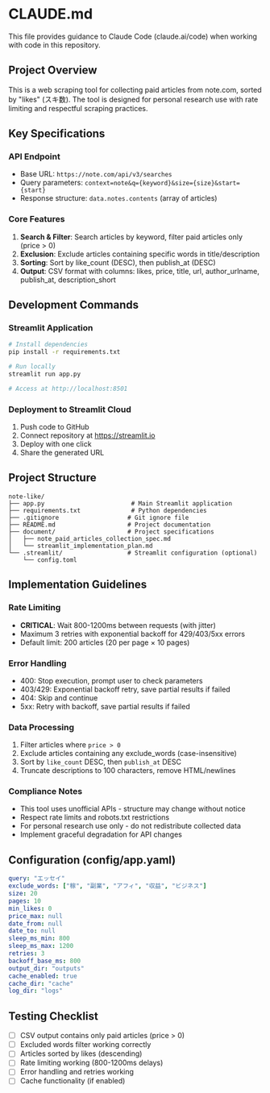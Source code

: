 # CLAUDE.md

This file provides guidance to Claude Code (claude.ai/code) when working with code in this repository.

## Project Overview

This is a web scraping tool for collecting paid articles from note.com, sorted by "likes" (スキ数). The tool is designed for personal research use with rate limiting and respectful scraping practices.

## Key Specifications

### API Endpoint
- Base URL: `https://note.com/api/v3/searches`
- Query parameters: `context=note&q={keyword}&size={size}&start={start}`
- Response structure: `data.notes.contents` (array of articles)

### Core Features
1. **Search & Filter**: Search articles by keyword, filter paid articles only (price > 0)
2. **Exclusion**: Exclude articles containing specific words in title/description
3. **Sorting**: Sort by like_count (DESC), then publish_at (DESC)
4. **Output**: CSV format with columns: likes, price, title, url, author_urlname, publish_at, description_short

## Development Commands

### Streamlit Application
```bash
# Install dependencies
pip install -r requirements.txt

# Run locally
streamlit run app.py

# Access at http://localhost:8501
```

### Deployment to Streamlit Cloud
1. Push code to GitHub
2. Connect repository at https://streamlit.io
3. Deploy with one click
4. Share the generated URL

## Project Structure
```
note-like/
├── app.py                        # Main Streamlit application
├── requirements.txt              # Python dependencies
├── .gitignore                   # Git ignore file
├── README.md                    # Project documentation
├── document/                    # Project specifications
│   ├── note_paid_articles_collection_spec.md
│   └── streamlit_implementation_plan.md
└── .streamlit/                  # Streamlit configuration (optional)
    └── config.toml
```

## Implementation Guidelines

### Rate Limiting
- **CRITICAL**: Wait 800-1200ms between requests (with jitter)
- Maximum 3 retries with exponential backoff for 429/403/5xx errors
- Default limit: 200 articles (20 per page × 10 pages)

### Error Handling
- 400: Stop execution, prompt user to check parameters
- 403/429: Exponential backoff retry, save partial results if failed
- 404: Skip and continue
- 5xx: Retry with backoff, save partial results if failed

### Data Processing
1. Filter articles where `price > 0`
2. Exclude articles containing any exclude_words (case-insensitive)
3. Sort by `like_count` DESC, then `publish_at` DESC
4. Truncate descriptions to 100 characters, remove HTML/newlines

### Compliance Notes
- This tool uses unofficial APIs - structure may change without notice
- Respect rate limits and robots.txt restrictions
- For personal research use only - do not redistribute collected data
- Implement graceful degradation for API changes

## Configuration (config/app.yaml)
```yaml
query: "エッセイ"
exclude_words: ["稼", "副業", "アフィ", "収益", "ビジネス"]
size: 20
pages: 10
min_likes: 0
price_max: null
date_from: null
date_to: null
sleep_ms_min: 800
sleep_ms_max: 1200
retries: 3
backoff_base_ms: 800
output_dir: "outputs"
cache_enabled: true
cache_dir: "cache"
log_dir: "logs"
```

## Testing Checklist
- [ ] CSV output contains only paid articles (price > 0)
- [ ] Excluded words filter working correctly
- [ ] Articles sorted by likes (descending)
- [ ] Rate limiting working (800-1200ms delays)
- [ ] Error handling and retries working
- [ ] Cache functionality (if enabled)
